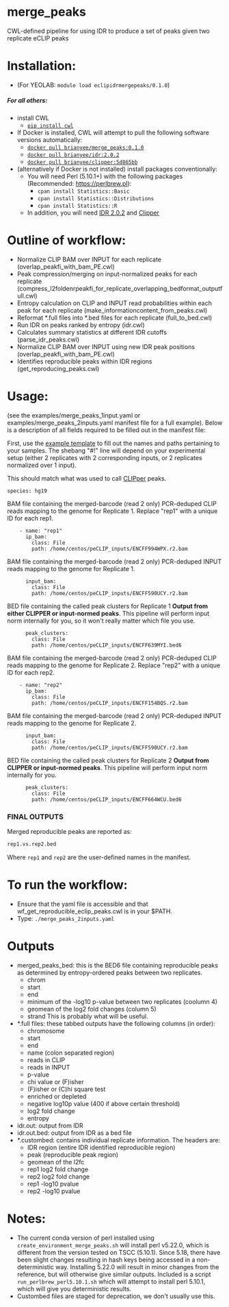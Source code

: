 # merge_peaks
CWL-defined pipeline for using IDR to produce a set of peaks given two replicate eCLIP peaks

# Installation:
- (For YEOLAB: ```module load eclipidrmergepeaks/0.1.0```)

##### For all others:
- install CWL
    - [```pip install cwl```](https://pypi.org/project/cwltool/1.0.20160325210917/)
- If Docker is installed, CWL will attempt to pull the following software versions automatically:
    - [```docker pull brianyee/merge_peaks:0.1.0```](https://hub.docker.com/repository/docker/brianyee/merge_peaks)
    - [```docker pull brianyee/idr:2.0.2```](https://hub.docker.com/repository/docker/brianyee/idr)
    - [```docker pull brianyee/clipper:5d865bb```](https://hub.docker.com/repository/docker/brianyee/clipper)
- (alternatively if Docker is not installed) install packages conventionally:
    - You will need Perl (5.10.1+) with the following packages (Recommended: https://perlbrew.pl):
    	- ```cpan install Statistics::Basic```
    	- ```cpan install Statistics::Distributions```
    	- ```cpan install Statistics::R```
    - In addition, you will need [IDR 2.0.2](https://github.com/nboley/idr/archive/2.0.2.zip) and [Clipper](https://github.com/YeoLab/clipper/archive/2.1.0.tar.gz)


# Outline of workflow:
- Normalize CLIP BAM over INPUT for each replicate (overlap_peakfi_with_bam_PE.cwl)
- Peak compression/merging on input-normalized peaks for each replicate (compress_l2foldenrpeakfi_for_replicate_overlapping_bedformat_outputfull.cwl)
- Entropy calculation on CLIP and INPUT read probabilities within each peak for each replicate (make_informationcontent_from_peaks.cwl)
- Reformat *.full files into *.bed files for each replicate (full_to_bed.cwl)
- Run IDR on peaks ranked by entropy (idr.cwl)
- Calculates summary statistics at different IDR cutoffs (parse_idr_peaks.cwl)
- Normalize CLIP BAM over INPUT using new IDR peak positions (overlap_peakfi_with_bam_PE.cwl)
- Identifies reproducible peaks within IDR regions (get_reproducing_peaks.cwl)

# Usage:
(see the examples/merge_peaks_1input.yaml or examples/merge_peaks_2inputs.yaml manifest file for a full example). Below is a description of all fields
required to be filled out in the manifest file:

First, use the [example template](https://github.com/YeoLab/merge_peaks/tree/master/examples) to fill out the names and paths pertaining to your samples. The shebang "#!" line will depend on your experimental setup (either 2 replicates with 2 corresponding inputs, or 2 replicates normalized over 1 input). 

This should match what was used to call [CLIPper](http://github.com/yeolab/clipper) peaks.
```
species: hg19
```

BAM file containing the merged-barcode (read 2 only) PCR-deduped CLIP reads mapping to the genome for Replicate 1. Replace "rep1" with a unique ID for each rep1.
```
    - name: "rep1"
      ip_bam: 
        class: File
        path: /home/centos/peCLIP_inputs/ENCFF994WPX.r2.bam
```

BAM file containing the merged-barcode (read 2 only) PCR-deduped INPUT reads mapping to the genome for Replicate 1.
```
      input_bam:
        class: File
        path: /home/centos/peCLIP_inputs/ENCFF590UCY.r2.bam
```

BED file containing the called peak clusters for Replicate 1 <b>Output from either CLIPPER or input-normed peaks</b>. This pipeline will perform input norm internally for you, so it won't really matter which file you use.
```
      peak_clusters:
        class: File
        path: /home/centos/peCLIP_inputs/ENCFF639MYI.bed6
```

BAM file containing the merged-barcode (read 2 only) PCR-deduped CLIP reads mapping to the genome for Replicate 2. Replace "rep2" with a unique ID for each rep2.
```
    - name: "rep2"
      ip_bam: 
        class: File
        path: /home/centos/peCLIP_inputs/ENCFF154BQS.r2.bam
```

BAM file containing the merged-barcode (read 2 only) PCR-deduped INPUT reads mapping to the genome for Replicate 2.
```
      input_bam:
        class: File
        path: /home/centos/peCLIP_inputs/ENCFF590UCY.r2.bam
```

BED file containing the called peak clusters for Replicate 2 <b>Output from CLIPPER or input-normed peaks</b>. This pipeline will perform input norm internally for you.
```
      peak_clusters:
        class: File
        path: /home/centos/peCLIP_inputs/ENCFF664WCU.bed6
```

### FINAL OUTPUTS

Merged reproducible peaks are reported as: 

```bash
rep1.vs.rep2.bed
```

Where ```rep1``` and ```rep2``` are the user-defined names in the manifest.

# To run the workflow:
- Ensure that the yaml file is accessible and that wf_get_reproducible_eclip_peaks.cwl is in your $PATH.
- Type: ```./merge_peaks_2inputs.yaml```

# Outputs
- merged_peaks_bed: this is the BED6 file containing reproducible peaks as
determined by entropy-ordered peaks between two replicates.
    - chrom
    - start
    - end
    - minimum of the -log10 p-value between two replicates (coolumn 4)
    - geomean of the log2 fold changes (column 5)
    - strand
This is probably what will be useful.
- *.full files: these tabbed outputs have the following columns (in order):
    - chromosome
    - start
    - end
    - name (colon separated region)
    - reads in CLIP
    - reads in INPUT
    - p-value
    - chi value or (F)isher
    - (F)isher or (C)hi square test
    - enriched or depleted
    - negative log10p value (400 if above certain threshold)
    - log2 fold change
    - entropy
- idr.out: output from IDR
- idr.out.bed: output from IDR as a bed file
- *.custombed: contains individual replicate information. The headers are:
    - IDR region (entire IDR identified reproducible region)
    - peak (reproducible peak region)
    - geomean of the l2fc
    - rep1 log2 fold change
    - rep2 log2 fold change
    - rep1 -log10 pvalue
    - rep2 -log10 pvalue

# Notes:
- The current conda version of perl installed using ```create_environment_merge_peaks.sh```
will install perl v5.22.0, which is different from the version tested on TSCC
(5.10.1). Since 5.18, there have been slight changes resulting in hash keys
being accessed in a non-deterministic way. Installing 5.22.0 will result in
minor changes from the reference, but will otherwise give similar outputs.
Included is a script ```run_perlbrew_perl5.10.1.sh``` which will attempt to
install perl 5.10.1, which will give you deterministic results.
- Custombed files are staged for deprecation, we don't usually use this.
